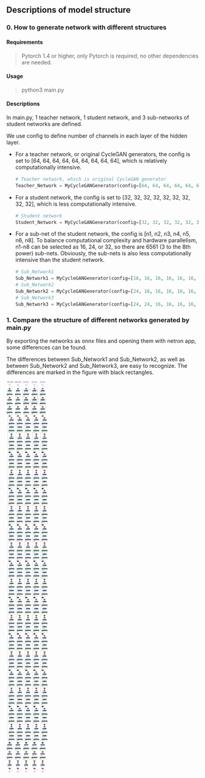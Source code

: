 ## Descriptions of model structure

### 0. How to generate network with different structures

#### Requirements
>Pytorch 1.4 or higher, only Pytorch is required, no other dependencies are needed.

#### Usage
>python3 main.py

#### Descriptions

In main.py, 1 teacher network, 1 student network, and 3 sub-networks of student networks are defined. 

We use config to define number of channels in each layer of the hidden layer.

* For a teacher network, or original CycleGAN generators,  the config is set to [64, 64, 64, 64, 64, 64, 64, 64, 64], which is relatively computationally intensive.

  ```python
  # Teacher network, which is original CycleGAN generator
  Teacher_Network = MyCycleGANGenerator(config=[64, 64, 64, 64, 64, 64, 64, 64])
  ```

* For a student network,  the config is set to [32, 32, 32, 32, 32, 32, 32, 32, 32], which is less computationally intensive.

  ```python
  # Student network
  Student_Network = MyCycleGANGenerator(config=[32, 32, 32, 32, 32, 32, 32, 32])
  ```

* For a sub-net of the student network, the config is [n1, n2, n3, n4, n5, n6, n8]. To balance computational complexity and hardware parallelism, n1-n8 can be selected as 16, 24, or 32, so there are 6561 (3 to the 8th power) sub-nets. Obviously, the sub-nets is also less computationally intensive than the student network.

  ```python
  # Sub_Network1
  Sub_Network1 = MyCycleGANGenerator(config=[16, 16, 16, 16, 16, 16, 16, 16])
  # Sub_Network2
  Sub_Network2 = MyCycleGANGenerator(config=[24, 16, 16, 16, 16, 16, 16, 16])
  # Sub_Network3
  Sub_Network3 = MyCycleGANGenerator(config=[24, 24, 16, 16, 16, 16, 16, 16])
  ```

  

### 1. Compare the structure of different networks generated by main.py

By exporting the networks as onnx files and opening them with netron app, some differences can be found.

The differences between Sub_Network1 and Sub_Network2, as well as between Sub_Network2 and Sub_Network3, are easy to recognize. The differences are marked in the figure with black rectangles.

![all_model](images/all_model.jpg)
